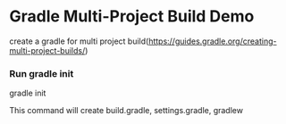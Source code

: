 # Gradle Multi-Project Build Demo

create a gradle for multi project build(https://guides.gradle.org/creating-multi-project-builds/)

### Run gradle init

gradle init  

This command will create build.gradle, settings.gradle, gradlew
